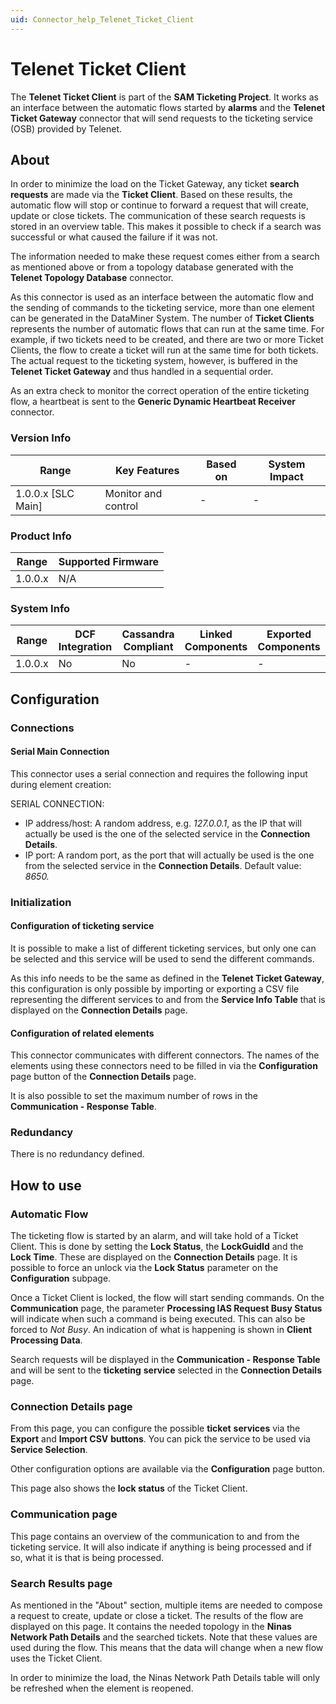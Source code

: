 ```yaml
---
uid: Connector_help_Telenet_Ticket_Client
---
```


# Telenet Ticket Client

The **Telenet Ticket Client** is part of the **SAM Ticketing Project**. It works as an interface between the automatic flows started by **alarms** and the **Telenet Ticket Gateway** connector that will send requests to the ticketing service (OSB) provided by Telenet.

## About

In order to minimize the load on the Ticket Gateway, any ticket **search requests** are made via the **Ticket Client**. Based on these results, the automatic flow will stop or continue to forward a request that will create, update or close tickets.
The communication of these search requests is stored in an overview table. This makes it possible to check if a search was successful or what caused the failure if it was not.

The information needed to make these request comes either from a search as mentioned above or from a topology database generated with the **Telenet Topology Database** connector.

As this connector is used as an interface between the automatic flow and the sending of commands to the ticketing service, more than one element can be generated in the DataMiner System. The number of **Ticket Clients** represents the number of automatic flows that can run at the same time. For example, if two tickets need to be created, and there are two or more Ticket Clients, the flow to create a ticket will run at the same time for both tickets. The actual request to the ticketing system, however, is buffered in the **Telenet Ticket Gateway** and thus handled in a sequential order.

As an extra check to monitor the correct operation of the entire ticketing flow, a heartbeat is sent to the **Generic Dynamic Heartbeat Receiver** connector.

### Version Info

| **Range**            | **Key Features**    | **Based on** | **System Impact** |
|----------------------|---------------------|--------------|-------------------|
| 1.0.0.x \[SLC Main\] | Monitor and control | \-           | \-                |

### Product Info

| Range     | Supported Firmware     |
|-----------|------------------------|
| 1.0.0.x   | N/A                    |

### System Info

| Range     | DCF Integration     | Cassandra Compliant     | Linked Components     | Exported Components     |
|-----------|---------------------|-------------------------|-----------------------|-------------------------|
| 1.0.0.x   | No                  | No                      | \-                    | \-                      |

## Configuration

### Connections

#### Serial Main Connection

This connector uses a serial connection and requires the following input during element creation:

SERIAL CONNECTION:

- IP address/host: A random address, e.g. *127.0.0.1*, as the IP that will actually be used is the one of the selected service in the **Connection Details**.
- IP port: A random port, as the port that will actually be used is the one from the selected service in the **Connection Details**. Default value: *8650.*

### Initialization

#### Configuration of ticketing service

It is possible to make a list of different ticketing services, but only one can be selected and this service will be used to send the different commands.

As this info needs to be the same as defined in the **Telenet Ticket Gateway**, this configuration is only possible by importing or exporting a CSV file representing the different services to and from the **Service Info Table** that is displayed on the **Connection Details** page.

#### Configuration of related elements

This connector communicates with different connectors. The names of the elements using these connectors need to be filled in via the **Configuration** page button of the **Connection Details** page.

It is also possible to set the maximum number of rows in the **Communication - Response Table**.

### Redundancy

There is no redundancy defined.

## How to use

### Automatic Flow

The ticketing flow is started by an alarm, and will take hold of a Ticket Client. This is done by setting the **Lock Status**, the **LockGuidId** and the **Lock Time**. These are displayed on the **Connection Details** page.
It is possible to force an unlock via the **Lock Status** parameter on the **Configuration** subpage.

Once a Ticket Client is locked, the flow will start sending commands. On the **Communication** page, the parameter **Processing IAS Request Busy Status** will indicate when such a command is being executed.
This can also be forced to *Not Busy*. An indication of what is happening is shown in **Client Processing Data**.

Search requests will be displayed in the **Communication - Response Table** and will be sent to the **ticketing** **service** selected in the **Connection Details** page.

### Connection Details page

From this page, you can configure the possible **ticket** **services** via the **Export** and **Import CSV** **buttons**. You can pick the service to be used via **Service Selection**.

Other configuration options are available via the **Configuration** page button.

This page also shows the **lock status** of the Ticket Client.

### Communication page

This page contains an overview of the communication to and from the ticketing service. It will also indicate if anything is being processed and if so, what it is that is being processed.

### Search Results page

As mentioned in the "About" section, multiple items are needed to compose a request to create, update or close a ticket. The results of the flow are displayed on this page. It contains the needed topology in the **Ninas Network Path Details** and the searched tickets. Note that these values are used during the flow. This means that the data will change when a new flow uses the Ticket Client.

In order to minimize the load, the Ninas Network Path Details table will only be refreshed when the element is reopened.
